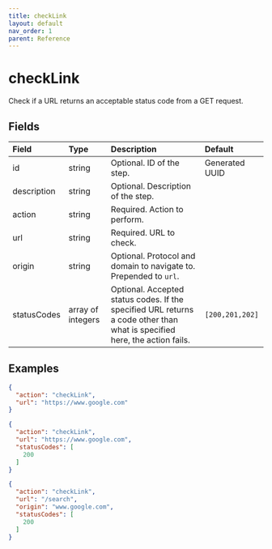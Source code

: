 ```yaml
---
title: checkLink
layout: default
nav_order: 1
parent: Reference
---
```



# checkLink




Check if a URL returns an acceptable status code from a GET request.

## Fields

Field | Type | Description | Default
:-- | :-- | :-- | :--
id | string |  Optional. ID of the step. | Generated UUID
description | string |  Optional. Description of the step. | 
action | string |  Required. Action to perform. | 
url | string |  Required. URL to check. | 
origin | string |  Optional. Protocol and domain to navigate to. Prepended to `url`. | 
statusCodes | array of integers |  Optional. Accepted status codes. If the specified URL returns a code other than what is specified here, the action fails. | `[200,201,202]`

## Examples

```json
{
  "action": "checkLink",
  "url": "https://www.google.com"
}
```

```json
{
  "action": "checkLink",
  "url": "https://www.google.com",
  "statusCodes": [
    200
  ]
}
```

```json
{
  "action": "checkLink",
  "url": "/search",
  "origin": "www.google.com",
  "statusCodes": [
    200
  ]
}
```
